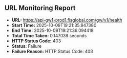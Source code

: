 ## URL Monitoring Report

- **URL:** https://api-gw1-prod1.fisglobal.com/gw/v1/health
- **Start Time:** 2025-10-09T19:21:35.947380
- **End Time:** 2025-10-09T19:21:36.094418
- **Total Time Taken:** 0.147038 seconds
- **HTTP Status Code:** 403
- **Status:** Failure
- **Failure Reason:** HTTP Status Code: 403
